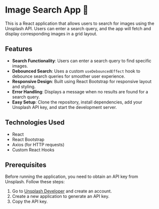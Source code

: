 # Image Search App 📸

This is a React application that allows users to search for images using the Unsplash API. Users can enter a search query, and the app will fetch and display corresponding images in a grid layout.

## Features

- **Search Functionality**: Users can enter a search query to find specific images.
- **Debounced Search**: Uses a custom `useDebouncedEffect` hook to debounce search queries for smoother user experience.
- **Responsive Design**: Built using React Bootstrap for responsive layout and styling.
- **Error Handling**: Displays a message when no results are found for a search query.
- **Easy Setup**: Clone the repository, install dependencies, add your Unsplash API key, and start the development server.

## Technologies Used

- React
- React Bootstrap
- Axios (for HTTP requests)
- Custom React Hooks

## Prerequisites

Before running the application, you need to obtain an API key from Unsplash. Follow these steps:

1. Go to [Unsplash Developer](https://unsplash.com/developers) and create an account.
2. Create a new application to generate an API key.
3. Copy the API key.
